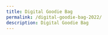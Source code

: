 ```yaml
---
title: Digital Goodie Bag
permalink: /digital-goodie-bag-2022/
description: Digital Goodie Bag
---
```

